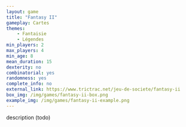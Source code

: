 ```yaml
---
layout: game
title: "Fantasy II"
gameplay: Cartes
themes:
    - Fantaisie
    - Légendes
min_players: 2
max_players: 4
min_age: 8
mean_duration: 15
dexterity: no
combinatorial: yes
randomness: yes
complete_info: no
external_link: https://www.trictrac.net/jeu-de-societe/fantasy-ii
box_img: /img/games/fantasy-ii-box.png
example_img: /img/games/fantasy-ii-example.png
---
```


description (todo)